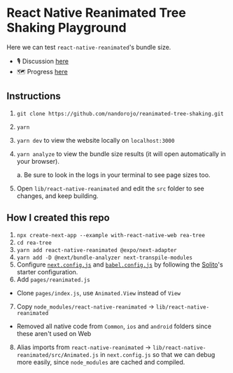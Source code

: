 # React Native Reanimated Tree Shaking Playground

Here we can test `react-native-reanimated`'s bundle size.

- 🎙 Discussion [here](https://github.com/software-mansion/react-native-reanimated/discussions/2843)
- 🗺 Progress [here](https://github.com/nandorojo/reanimated-tree-shaking/issues/1)

## Instructions

1. `git clone https://github.com/nandorojo/reanimated-tree-shaking.git`
2. `yarn`
3. `yarn dev` to view the website locally on `localhost:3000`
4. `yarn analyze` to view the bundle size results (it will open automatically in
   your browser).

   a. Be sure to look in the logs in your terminal to see page sizes too.

5. Open `lib/react-native-reanimated` and edit the `src` folder to see changes, and keep building.

## How I created this repo

1. `npx create-next-app --example with-react-native-web rea-tree`
2. `cd rea-tree`
3. `yarn add react-native-reanimated @expo/next-adapter`
4. `yarn add -D @next/bundle-analyzer next-transpile-modules`
5. Configure [`next.config.js`](/next.config.js) and
   [`babel.config.js`](/babel.config.js) by following the [Solito](https://solito.dev/starter)'s starter
   configuration.
6. Add `pages/reanimated.js`

  - Clone `pages/index.js`, use `Animated.View` instead of `View`

7. Copy `node_modules/react-native-reanimated` -> `lib/react-native-reanimated`

 - Removed all native code from `Common`, `ios` and `android` folders since these aren't used on Web

8. Alias imports from `react-native-reanimated` -> `lib/react-native-reanimated/src/Animated.js` in `next.config.js` so that we can debug more easily, since `node_modules` are cached and compiled.
